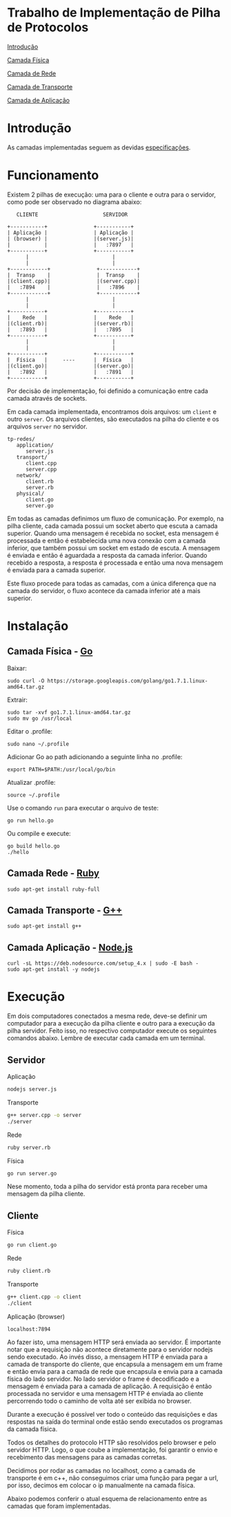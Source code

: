 # Trabalho de Implementação de Pilha de Protocolos

[Introdução](#introducao)

[Camada Física](#camada-fisica)

[Camada de Rede](#camada-de-rede)

[Camada de Transporte](#camada-de-transporte)

[Camada de Aplicação](#camada-de-aplicacao)


# Introdução

As camadas implementadas seguem as devidas [especificações](https://docs.google.com/document/preview?hgd=1&id=1O3cNM0T6gFNz9PeMYcnzbmBzEe8J7k34DaefJDSsv4A).

# Funcionamento

Existem 2 pilhas de execução: uma para o cliente e outra para o servidor, como pode ser observado no diagrama abaixo:

```
   CLIENTE                     SERVIDOR

+-----------+               +-----------+
| Aplicação |               | Aplicação |
| (browser) |               |(server.js)|
|           |               |   :7897   |
+-----------+               +-----------+
      |                           |
      |                           |
+------------+               +------------+
|  Transp    |               |  Transp    |
|(client.cpp)|               |(server.cpp)|
|   :7894    |               |   :7896    |
+------------+               +------------+
      |                           |
      |                           |
+-----------+               +-----------+
|    Rede   |               |    Rede   |
|(client.rb)|               |(server.rb)|
|   :7893   |               |   :7895   |
+-----------+               +-----------+
      |                           |
      |                           |
+-----------+               +-----------+
|  Física   |     ----      |  Física   |
|(client.go)|               |(server.go)|
|   :7892   |               |   :7891   |
+-----------+               +-----------+
```

Por decisão de implementação, foi definido a comunicação entre cada camada através de sockets.

Em cada camada implementada, encontramos dois arquivos: um `client` e outro `server`. Os arquivos clientes, são executados na pilha do cliente e os arquivos `server` no servidor.

```
tp-redes/
   application/
      server.js
   transport/
      client.cpp
      server.cpp
   network/
      client.rb
      server.rb
   physical/
      client.go
      server.go
```

Em todas as camadas definimos um fluxo de comunicação. Por exemplo, na pilha cliente, cada camada possui um socket aberto que escuta a camada superior. Quando uma mensagem é recebida no socket, esta mensagem é processada e então é estabelecida uma nova conexão com a camada inferior, que também possui um socket em estado de escuta. A mensagem é enviada e então é aguardada a resposta da camada inferior. Quando recebido a resposta, a resposta é processada e então uma nova mensagem é enviada para a camada superior.

Este fluxo procede para todas as camadas, com a única diferença que na camada do servidor, o fluxo acontece da camada inferior até a mais superior.


# Instalação

## Camada Física - [Go](https://golang.org/)

Baixar:

```
sudo curl -O https://storage.googleapis.com/golang/go1.7.1.linux-amd64.tar.gz
```

Extrair:

```
sudo tar -xvf go1.7.1.linux-amd64.tar.gz
sudo mv go /usr/local
```

Editar o .profile:

```
sudo nano ~/.profile
```

Adicionar Go ao path adicionando a seguinte linha no .profile:

```
export PATH=$PATH:/usr/local/go/bin
```

Atualizar .profile:

```
source ~/.profile
```

Use o comando `run` para executar o arquivo de teste:

```
go run hello.go
```

Ou compile e execute:

```
go build hello.go
./hello
```

## Camada Rede - [Ruby](https://www.ruby-lang.org/pt/documentation/installation/)

```
sudo apt-get install ruby-full
```


## Camada Transporte - [G++](https://gcc.gnu.org/)

```
sudo apt-get install g++
```

## Camada Aplicação - [Node.js](nodejs.org)

```
curl -sL https://deb.nodesource.com/setup_4.x | sudo -E bash -
sudo apt-get install -y nodejs
```



# Execução

Em dois computadores conectados a mesma rede, deve-se definir um computador para a execução da pilha cliente e outro para a execução da pilha servidor. Feito isso, no respectivo computador execute os seguintes comandos abaixo. Lembre de executar cada camada em um terminal.

## Servidor

Aplicação
```bash
nodejs server.js
```

Transporte
```bash
g++ server.cpp -o server
./server
```
Rede
```bash
ruby server.rb
```
Física
```bash
go run server.go
```
Nese momento, toda a pilha do servidor está pronta para receber uma mensagem da pilha cliente.

## Cliente


Física
```bash
go run client.go
```

Rede
```bash
ruby client.rb
```

Transporte
```bash
g++ client.cpp -o client
./client
```

Aplicação (browser)
```
localhost:7894
```


Ao fazer isto, uma mensagem HTTP será enviada ao servidor. É importante notar que a requisição não acontece diretamente para o servidor nodejs sendo executado. Ao invés disso, a mensagem HTTP é enviada para a camada de transporte do cliente, que encapsula a mensagem em um frame e então envia para a camada de rede que encapsula e envia para a camada física do lado servidor. No lado servidor o frame é decodificado e a mensagem é enviada para a camada de aplicação. A requisição é então processada no servidor e uma mensagem HTTP é enviada ao cliente percorrendo todo o caminho de volta até ser exibida no browser.

Durante a execução é possível ver todo o conteúdo das requisições e das respostas na saída do terminal onde estão sendo executados os programas da camada física.

Todos os detalhes do protocolo HTTP são resolvidos pelo browser e pelo servidor HTTP.  Logo, o que coube a implementação, foi garantir o envio e recebimento das mensagens para as camadas corretas.

Decidimos por rodar as camadas no localhost, como a camada de transporte é em c++, não conseguimos criar uma função para pegar a url, por isso, decimos em colocar o ip manualmente na camada física.

Abaixo podemos conferir o atual esquema de relacionamento entre as camadas que foram implementadas.

